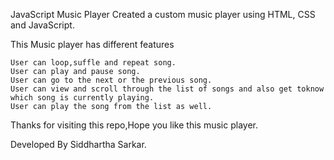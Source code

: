JavaScript Music Player
Created a custom music player using HTML, CSS and JavaScript.

This Music player has different features

    User can loop,suffle and repeat song.
    User can play and pause song.
    User can go to the next or the previous song.
    User can view and scroll through the list of songs and also get toknow which song is currently playing.
    User can play the song from the list as well.

Thanks for visiting this repo,Hope you like this music player.

Developed By Siddhartha Sarkar.

